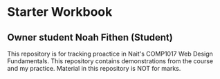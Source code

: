 # Starter Workbook

## Owner student Noah Fithen (Student)

This repository is for tracking proactice in Nait's COMP1017 Web Design Fundamentals. This repository contains demonstrations from the course and my practice. Material in this repository is NOT for marks.

